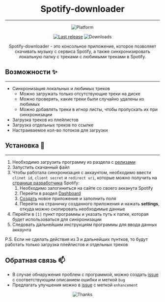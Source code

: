 <h1 style="text-align: center;">Spotify-downloader</h1>

___

<div style="text-align: center;">

![Platform](https://img.shields.io/badge/Windows-0078D6?style=for-the-badge&logo=windows&logoColor=white)

[![Last release](https://img.shields.io/github/v/release/LuTiFlekSSer/Spotify-downloader)](https://github.com/LuTiFlekSSer/Spotify-downloader/releases/latest)
![Downloads](https://img.shields.io/github/downloads/LuTiFlekSSer/Spotify-downloader/total)

Spotify-downloader - это консольное приложение, которое позволяет скачивать музыку с сервиса Spotify,
а также синхронизировать локальную папку с треками с любимыми треками в Spotify.

</div>

## Возможности :sparkles:

___

* Синхронизация локальных и любимых треков
    * Можно загружать только отсутствующие треки на диске
    * Можно проверять, какие треки были случайно удалены из любимых
    * Можно добавлять треки в игнор листы, чтобы пропускать их при синхронизации
* Загрузка треков из плейлистов
* Загрузка отдельных треков по ссылке
* Настраиваемое кол-во потоков для загрузки

## Установка :wrench:

___

1. Необходимо загрузить программу из раздела с [релизами](https://github.com/LuTiFlekSSer/Spotify-downloader/releases/latest)
2. Запустить скачанный файл
3. Чтобы работала синхронизация с аккаунтом, необходимо ввести `clinet id`, `client secret` и `redirect uri`, которые можно получить на [странице разработчика](https://developer.spotify.com/) Spotify:
    1. Необходимо залогиниться на сайте со своего акканута Spotify
    2. Перейти в раздел [Dashboard](https://developer.spotify.com/dashboard/)
    3. [Создать](https://developer.spotify.com/dashboard/create) новое приложение и заполнить поля
    4. Перейти на страничку созданного приложения и нажать **settings**, откуда можно скопировать необходимые данные
4. Перейти в `[1]` пункт программы и указать путь к папке, которая будет использоваться для синхронизации
5. Следовать дальнейшим инструкциям программы для ввода данных аккаунта

P.S. Если не сделать действия из 3 и дальнейших пунтков, то будут работать только загрузка плейлистов и отдельных треков

## Обратная связь :mailbox:

* В случае обнаружения проблем с программой, можно создать [issue](https://github.com/LuTiFlekSSer/Spotify-downloader/issues/) с соответствующим описанием ошибки и меткой `bug`
* Предлагать улучшения можно в [issue](https://github.com/LuTiFlekSSer/Spotify-downloader/issues/) с меткой `enhancement`

<div style="text-align: center;">

![Thanks](https://i.ytimg.com/vi/Ui3HBTi6-_8/maxresdefault.jpg)

</div>